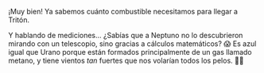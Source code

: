 ¡Muy bien! Ya sabemos cuánto combustible necesitamos para llegar a Tritón. 

Y hablando de mediciones… ¿Sabías que a Neptuno no lo descubrieron mirando con un telescopio, sino gracias a cálculos matemáticos? :scream: Es azul igual que Urano porque están formados principalmente de un gas llamado metano, y tiene vientos _tan_ fuertes que nos volarían todos los pelos. :ok_woman: